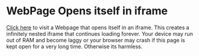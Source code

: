 # WebPage Opens itself in iframe
[Click here](http://github.himdek.com/WebPage-Opens-itself-in-iframe/) to visit a Webpage that opens itself in an iframe. This creates a infinitely nested iframe that continues loading forever. Your device may run out of RAM and become laggy or your browser may crash if this page is kept open for a very long time. Otherwise its harmless.
